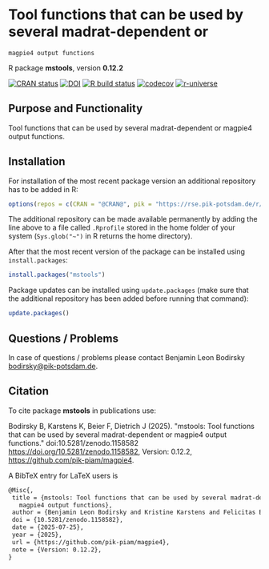 # Tool functions that can be used by several madrat-dependent or
    magpie4 output functions

R package **mstools**, version **0.12.2**

[![CRAN status](https://www.r-pkg.org/badges/version/mstools)](https://cran.r-project.org/package=mstools) [![DOI](https://zenodo.org/badge/DOI/10.5281/zenodo.1158582.svg)](https://doi.org/10.5281/zenodo.1158582) [![R build status](https://github.com/pik-piam/magpie4/workflows/check/badge.svg)](https://github.com/pik-piam/magpie4/actions) [![codecov](https://codecov.io/gh/pik-piam/magpie4/branch/master/graph/badge.svg)](https://app.codecov.io/gh/pik-piam/magpie4) [![r-universe](https://pik-piam.r-universe.dev/badges/mstools)](https://pik-piam.r-universe.dev/builds)

## Purpose and Functionality

Tool functions that can be used by several madrat-dependent
    or magpie4 output functions.


## Installation

For installation of the most recent package version an additional repository has to be added in R:

```r
options(repos = c(CRAN = "@CRAN@", pik = "https://rse.pik-potsdam.de/r/packages"))
```
The additional repository can be made available permanently by adding the line above to a file called `.Rprofile` stored in the home folder of your system (`Sys.glob("~")` in R returns the home directory).

After that the most recent version of the package can be installed using `install.packages`:

```r 
install.packages("mstools")
```

Package updates can be installed using `update.packages` (make sure that the additional repository has been added before running that command):

```r 
update.packages()
```

## Questions / Problems

In case of questions / problems please contact Benjamin Leon Bodirsky <bodirsky@pik-potsdam.de>.

## Citation

To cite package **mstools** in publications use:

Bodirsky B, Karstens K, Beier F, Dietrich J (2025). "mstools: Tool functions that can be used by several madrat-dependent or magpie4 output functions." doi:10.5281/zenodo.1158582 <https://doi.org/10.5281/zenodo.1158582>, Version: 0.12.2, <https://github.com/pik-piam/magpie4>.

A BibTeX entry for LaTeX users is

 ```latex
@Misc{,
  title = {mstools: Tool functions that can be used by several madrat-dependent or
    magpie4 output functions},
  author = {Benjamin Leon Bodirsky and Kristine Karstens and Felicitas Beier and Jan Philipp Dietrich},
  doi = {10.5281/zenodo.1158582},
  date = {2025-07-25},
  year = {2025},
  url = {https://github.com/pik-piam/magpie4},
  note = {Version: 0.12.2},
}
```
